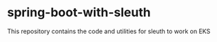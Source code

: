 # spring-boot-with-sleuth
This repository contains the code and utilities for sleuth to work on EKS 
